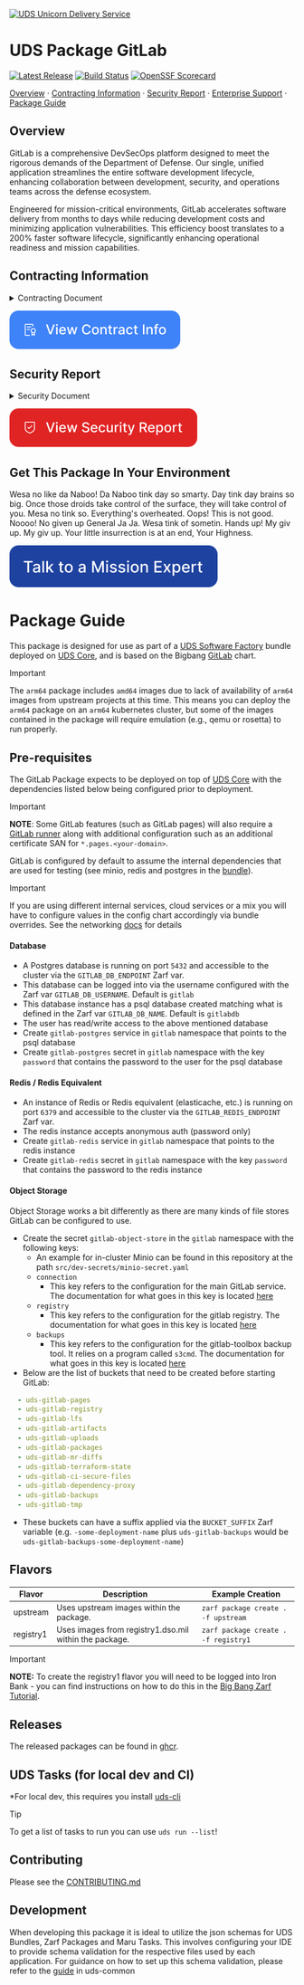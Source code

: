 <a href="../README.md"><img width="200" alt="UDS Unicorn Delivery Service" src="https://github.com/defenseunicorns/uds-marketplace/assets/1349336/52deb6da-bef5-4501-8d97-e8a63b10dbc9"></a>

# UDS Package GitLab

[![Latest Release](https://img.shields.io/github/v/release/defenseunicorns/uds-package-gitlab)](https://github.com/defenseunicorns/uds-package-gitlab/releases)
[![Build Status](https://img.shields.io/github/actions/workflow/status/defenseunicorns/uds-package-gitlab/tag-and-release.yaml)](https://github.com/defenseunicorns/uds-package-gitlab/actions/workflows/tag-and-release.yaml)
[![OpenSSF Scorecard](https://api.securityscorecards.dev/projects/github.com/defenseunicorns/uds-package-gitlab/badge)](https://api.securityscorecards.dev/projects/github.com/defenseunicorns/uds-package-gitlab)

[Overview](#overview) ·
[Contracting Information](#contracting-information) ·
[Security Report](#security-report) ·
[Enterprise Support](#get-this-package-in-your-environment) ·
[Package Guide](#package-guide)

## Overview

GitLab is a comprehensive DevSecOps platform designed to meet the rigorous demands of the Department of Defense. Our single, unified application streamlines the entire software development lifecycle, enhancing collaboration between development, security, and operations teams across the defense ecosystem.

Engineered for mission-critical environments, GitLab accelerates software delivery from months to days while reducing development costs and minimizing application vulnerabilities. This efficiency boost translates to a 200% faster software lifecycle, significantly enhancing operational readiness and mission capabilities.

## Contracting Information

<details><summary>Contracting Document</summary>

```txt
DoD Contracting Information
Application Name: [Insert Application Name]
Vendor: [Insert Vendor Name]
Contract Vehicle: [e.g., GSA Schedule, SEWP, Other]
Contract Number: [Insert Contract Number]
CAGE Code: [Insert Commercial and Government Entity Code]
NAICS Code: [Insert North American Industry Classification System Code]
Product Service Code (PSC): [Insert PSC]
Security Clearance Level: [e.g., Unclassified, Secret, Top Secret]
Authority to Operate (ATO) Status: [e.g., Approved, Pending, In Process]
Compliance:
NIST 800-53: [Yes/No]
CMMC Level: [Insert Level]
FedRAMP: [Yes/No - If yes, specify level]
FIPS compliant Image: [Yes/No]
Pricing Model: [e.g., Per User, Per Instance, Enterprise]
Small Business Status: [e.g., Small Business, Woman-Owned, Veteran-Owned, etc.]
Delivery Timeline: [Insert estimated delivery time]
POC for Contracting:
Name: [Insert Name]
Email: [Insert Email]
Phone: [Insert Phone Number]
Additional Notes: [Any other relevant contracting information]
```

</details>

[![Contracting Info](img/contract-info-tall.svg)](./placeholders/contracting-placeholder.md)

## Security Report

<details><summary>Security Document</summary>

```txt
DoD Security Report Information
Application Name: [Insert Application Name]
Version: [Insert Version Number]
Last Security Assessment Date: [MM/DD/YYYY]
Security Classification: [e.g., Unclassified, Secret, Top Secret]
Authority to Operate (ATO) Status:
Status: [e.g., Full ATO, Interim ATO, In Process]
Issuing Organization: [e.g., DoD Component]
Expiration Date: [MM/DD/YYYY]
Compliance Status:
NIST 800-53 Rev 5: [Compliant/Non-Compliant]
DISA STIG: [Compliant/Non-Compliant]
CMMC Level: [Insert Level]
FedRAMP: [Authorization level, if applicable]
Vulnerability Assessment:
Total Vulnerabilities: [Number]
Critical: [Number]
High: [Number]
Medium: [Number]
Low: [Number]
Penetration Test Results:
Date of Last Test: [MM/DD/YYYY]
Overall Risk Rating: [e.g., Low, Medium, High]
Key Findings: [Brief summary]
Encryption:
Data at Rest: [Algorithm and strength]
Data in Transit: [Protocol and strength]
Access Control:
Authentication Method: [e.g., CAC, 2FA, MFA]
Role-Based Access Control: [Yes/No]
Continuous Monitoring:
Real-time Threat Detection: [Yes/No]
Automated Vulnerability Scanning: [Frequency]
Incident Response Plan: [Yes/No]
Supply Chain Risk Management:
SCRM Plan: [Yes/No]
Third-Party Dependencies Assessed: [Yes/No]
Additional Security Features: [List any other relevant security features]
POC for Security Inquiries:
Name: [Insert Name]
Email: [Insert Email]
Phone: [Insert Phone Number]
Date of Report: [MM/DD/YYYY]
```

</details>

[![Security Package](img/security-report-tall.svg)](./placeholders/security-placeholder.md)

## Get This Package In Your Environment

Wesa no like da Naboo! Da Naboo tink day so smarty. Day tink day brains so big. Once those droids take control of the surface, they will take control of you. Mesa no tink so.
Everything's overheated. Oops! This is not good. Noooo! No given up General Ja Ja. Wesa tink of sometin. Hands up! My giv up. My giv up. Your little insurrection is at an end, Your Highness.

[![Talk to a Mission Expert](img/talk.svg)](./placeholders/support-placeholder.md)

# Package Guide

This package is designed for use as part of a [UDS Software Factory](https://github.com/defenseunicorns/uds-software-factory) bundle deployed on [UDS Core](https://github.com/defenseunicorns/uds-core), and is based on the Bigbang [GitLab](https://repo1.dso.mil/big-bang/product/packages/gitlab) chart.

> [!IMPORTANT]  
> The `arm64` package includes `amd64` images due to lack of availability of `arm64` images from upstream projects at this time. This means you can deploy the `arm64` package on an `arm64` kubernetes cluster, but some of the images contained in the package will require emulation (e.g., qemu or rosetta) to run properly.

## Pre-requisites

The GitLab Package expects to be deployed on top of [UDS Core](https://github.com/defenseunicorns/uds-core) with the dependencies listed below being configured prior to deployment.

> [!IMPORTANT]
> **NOTE**: Some GitLab features (such as GitLab pages) will also require a [GitLab runner](https://github.com/defenseunicorns/uds-package-gitlab-runner) along with additional configuration such as an additional certificate SAN for `*.pages.<your-domain>`.

GitLab is configured by default to assume the internal dependencies that are used for testing (see minio, redis and postgres in the [bundle](bundle/uds-bundle.yaml)).

> [!IMPORTANT]
> If you are using different internal services, cloud services or a mix you will have to configure values in the config chart accordingly via bundle overrides. See the networking [docs](docs/networking.md) for details

#### Database

- A Postgres database is running on port `5432` and accessible to the cluster via the `GITLAB_DB_ENDPOINT` Zarf var.
- This database can be logged into via the username configured with the Zarf var `GITLAB_DB_USERNAME`. Default is `gitlab`
- This database instance has a psql database created matching what is defined in the Zarf var `GITLAB_DB_NAME`. Default is `gitlabdb`
- The user has read/write access to the above mentioned database
- Create `gitlab-postgres` service in `gitlab` namespace that points to the psql database
- Create `gitlab-postgres` secret in `gitlab` namespace with the key `password` that contains the password to the user for the psql database

#### Redis / Redis Equivalent

- An instance of Redis or Redis equivalent (elasticache, etc.) is running on port `6379` and accessible to the cluster via the `GITLAB_REDIS_ENDPOINT` Zarf var.
- The redis instance accepts anonymous auth (password only)
- Create `gitlab-redis` service in `gitlab` namespace that points to the redis instance
- Create `gitlab-redis` secret in `gitlab` namespace with the key `password` that contains the password to the redis instance

#### Object Storage

Object Storage works a bit differently as there are many kinds of file stores GitLab can be configured to use.

- Create the secret `gitlab-object-store` in the `gitlab` namespace with the following keys:
  - An example for in-cluster Minio can be found in this repository at the path `src/dev-secrets/minio-secret.yaml`
  - `connection`
    - This key refers to the configuration for the main GitLab service. The documentation for what goes in this key is located [here](https://docs.gitlab.com/16.0/ee/administration/object_storage.html#configure-the-connection-settings)
  - `registry`
    - This key refers to the configuration for the gitlab registry. The documentation for what goes in this key is located [here](https://docs.docker.com/registry/configuration/#storage)
  - `backups`
    - This key refers to the configuration for the gitlab-toolbox backup tool. It relies on a program called `s3cmd`. The documentation for what goes in this key is located [here](https://s3tools.org/kb/item14.htm)
- Below are the list of buckets that need to be created before starting GitLab:

```yaml
  - uds-gitlab-pages
  - uds-gitlab-registry
  - uds-gitlab-lfs
  - uds-gitlab-artifacts
  - uds-gitlab-uploads
  - uds-gitlab-packages
  - uds-gitlab-mr-diffs
  - uds-gitlab-terraform-state
  - uds-gitlab-ci-secure-files
  - uds-gitlab-dependency-proxy
  - uds-gitlab-backups
  - uds-gitlab-tmp
```

- These buckets can have a suffix applied via the `BUCKET_SUFFIX` Zarf variable (e.g. `-some-deployment-name` plus `uds-gitlab-backups` would be `uds-gitlab-backups-some-deployment-name`)



## Flavors

| Flavor | Description | Example Creation |
| ------ | ----------- | ---------------- |
| upstream | Uses upstream images within the package. | `zarf package create . -f upstream` |
| registry1 | Uses images from registry1.dso.mil within the package. | `zarf package create . -f registry1` |

> [!IMPORTANT]
> **NOTE:** To create the registry1 flavor you will need to be logged into Iron Bank - you can find instructions on how to do this in the [Big Bang Zarf Tutorial](https://docs.zarf.dev/tutorials/6-big-bang/#setup).

## Releases

The released packages can be found in [ghcr](https://github.com/defenseunicorns/uds-package-gitlab/pkgs/container/packages%2Fuds%2Fgitlab).

## UDS Tasks (for local dev and CI)

*For local dev, this requires you install [uds-cli](https://github.com/defenseunicorns/uds-cli?tab=readme-ov-file#install)

> [!TIP]
> To get a list of tasks to run you can use `uds run --list`!

## Contributing

Please see the [CONTRIBUTING.md](./CONTRIBUTING.md)

## Development

When developing this package it is ideal to utilize the json schemas for UDS Bundles, Zarf Packages and Maru Tasks. This involves configuring your IDE to provide schema validation for the respective files used by each application. For guidance on how to set up this schema validation, please refer to the [guide](https://github.com/defenseunicorns/uds-common/blob/main/docs/development-ide-configuration.md) in uds-common
